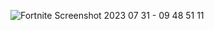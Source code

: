 ![Fortnite Screenshot 2023 07 31 - 09 48 51 11](https://github.com/keomzo/Discord-Theme/assets/58867946/c26cc249-7d39-4224-ba07-9dea067b6b22)
